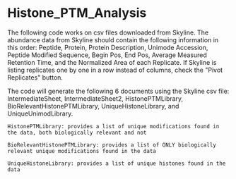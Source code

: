 # Histone_PTM_Analysis
The following code works on csv files downloaded from Skyline. The abundance data from Skyline should contain the following information in this order: Peptide, Protein, Protein Description, Unimode Accession, Peptide Modified Sequence, Begin Pos, End Pos, Average Measured Retention Time, and the Normalized Area of each Replicate. If Skyline is listing replicates one by one in a row instead of columns, check the "Pivot Replicates" button.

The code will generate the following 6 documents using the Skyline csv file: IntermediateSheet, IntermediateSheet2, HistonePTMLibrary, BioRelevantHistonePTMLibrary, UniqueHistoneLibrary, and UniqueUnimodLibrary.

    HistonePTMLibrary: provides a list of unique modifications found in the data, both biologically relevant and not

    BioRelevantHistonePTMLibrary: provides a list of ONLY biologically relevant unique modifications found in the data

    UniqueHistoneLibrary: provides a list of unique histones found in the data